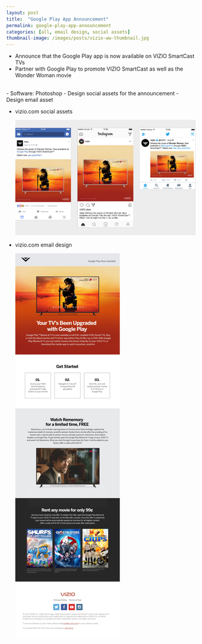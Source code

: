 ```yaml
---
layout: post
title:  "Google Play App Announcement"
permalink: google-play-app-announcement
categories: [all, email design, social assets]
thumbnail-image: /images/posts/vizio-ww-thumbnail.jpg
---
```



- Announce that the Google Play app is now available on VIZIO SmartCast TVs
- Partner with Google Play to promote VIZIO SmartCast as well as the Wonder Woman movie

<br>
- Software: Photoshop
- Design social assets for the announcement
- Design email asset

<div class="clear-float"></div>

<ul class="post-images">
	<li>
		<p>vizio.com social assets</p>
		<img src="/images/posts/vizio-ww-1.jpg" alt="Vizio.com Social Media">
	</li>
	<li>
		<p>vizio.com email design</p>
		<img src="/images/posts/vizio-ww-2.jpg" alt="Vizio.com Email">
	</li>

</ul>



